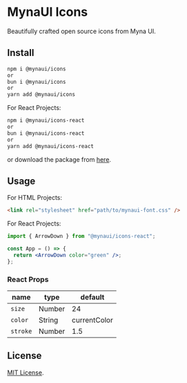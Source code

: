 # MynaUI Icons

Beautifully crafted open source icons from Myna UI.

## Install

```sh
npm i @mynaui/icons
or
bun i @mynaui/icons
or
yarn add @mynaui/icons
```

For React Projects:

```sh
npm i @mynaui/icons-react
or
bun i @mynaui/icons-react
or
yarn add @mynaui/icons-react
```

or download the package from [here](https://github.com/praveenjuge/mynaui-icons/releases).

## Usage

For HTML Projects:

```html
<link rel="stylesheet" href="path/to/mynaui-font.css" />
```

For React Projects:

```jsx
import { ArrowDown } from "@mynaui/icons-react";

const App = () => {
  return <ArrowDown color="green" />;
};
```

### React Props

| name     | type   | default      |
| -------- | ------ | ------------ |
| `size`   | Number | 24           |
| `color`  | String | currentColor |
| `stroke` | Number | 1.5          |

## License

[MIT License](https://github.com/praveenjuge/mynaui-icons/blob/master/LICENSE).
